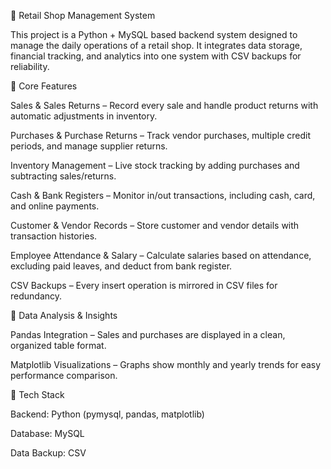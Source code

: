 🛒 Retail Shop Management System

This project is a Python + MySQL based backend system designed to manage the daily operations of a retail shop. It integrates data storage, financial tracking, and analytics into one system with CSV backups for reliability.

🔹 Core Features

Sales & Sales Returns – Record every sale and handle product returns with automatic adjustments in inventory.

Purchases & Purchase Returns – Track vendor purchases, multiple credit periods, and manage supplier returns.

Inventory Management – Live stock tracking by adding purchases and subtracting sales/returns.

Cash & Bank Registers – Monitor in/out transactions, including cash, card, and online payments.

Customer & Vendor Records – Store customer and vendor details with transaction histories.

Employee Attendance & Salary – Calculate salaries based on attendance, excluding paid leaves, and deduct from bank register.

CSV Backups – Every insert operation is mirrored in CSV files for redundancy.

🔹 Data Analysis & Insights

Pandas Integration – Sales and purchases are displayed in a clean, organized table format.

Matplotlib Visualizations – Graphs show monthly and yearly trends for easy performance comparison.

🔹 Tech Stack

Backend: Python (pymysql, pandas, matplotlib)

Database: MySQL

Data Backup: CSV
